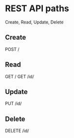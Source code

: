 # REST API paths

Create, Read, Update, Delete

## Create

POST /

## Read

GET /
GET /id/

## Update

PUT /id/

## Delete

DELETE /id/